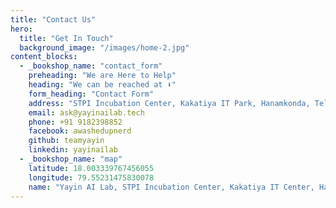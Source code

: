 ```yaml
---
title: "Contact Us"
hero:
  title: "Get In Touch"
  background_image: "/images/home-2.jpg"
content_blocks:
  - _bookshop_name: "contact_form"
    preheading: "We are Here to Help"
    heading: "We can be reached at ⬇️"
    form_heading: "Contact Form"
    address: "STPI Incubation Center, Kakatiya IT Park, Hanamkonda, Telangana - 506001"
    email: ask@yayinailab.tech
    phone: +91 9182398852
    facebook: awashedupnerd
    github: teamyayin
    linkedin: yayinailab
  - _bookshop_name: "map"
    latitude: 18.003339767456055
    longitude: 79.55231475830078
    name: "Yayin AI Lab, STPI Incubation Center, Kakatiya IT Center, Hanamkonda"
---
```

